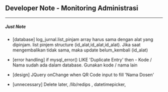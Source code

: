## Developer Note - Monitoring Administrasi
-------------------

##### Just Note
- [database] log_jurnal.list_pinjam array harus sama dengan alat yang dipinjam. list pinjem structure (id_alat,id_alat,id_alat). Jika saat mengembalikan tidak sama, maka update belum_kembali (id_alat)

- [error handling] if mysql_error() LIKE 'Duplicate Entry' then - Kode / Nama sudah ada dalam database. Gunakan kode / nama lain

- [design] JQuery onChange when QR Code input to fill 'Nama Dosen'

- [unnecessary] Delete later, /lib/redips , datetimepicker, 